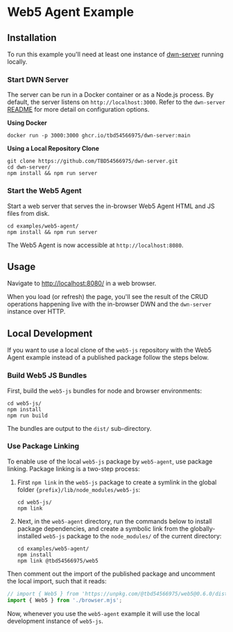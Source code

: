 # Web5 Agent Example

## Installation

To run this example you'll need at least one instance of [dwn-server](https://github.com/TBD54566975/dwn-server)
running locally.

### Start DWN Server

The server can be run in a Docker container or as a Node.js process.  By default, the server listens on
`http://localhost:3000`.  Refer to the `dwn-server` [README](https://github.com/TBD54566975/dwn-server#README) for more detail on configuration options.

**Using Docker**

```shell
docker run -p 3000:3000 ghcr.io/tbd54566975/dwn-server:main
```

**Using a Local Repository Clone**

```shell
git clone https://github.com/TBD54566975/dwn-server.git
cd dwn-server/
npm install && npm run server
```

### Start the Web5 Agent

Start a web server that serves the in-browser Web5 Agent HTML and JS files from disk.

```shell
cd examples/web5-agent/
npm install && npm run server
```

The Web5 Agent is now accessible at `http://localhost:8080`.

## Usage

Navigate to [http://localhost:8080/](http://localhost:8080/) in a web browser.

When you load (or refresh) the page, you'll see the result of the CRUD operations happening live with the in-browser
DWN and the `dwn-server` instance over HTTP.

## Local Development

If you want to use a local clone of the `web5-js` repository with the Web5 Agent example instead of a published
package follow the steps below.

### Build Web5 JS Bundles

First, build the `web5-js` bundles for node and browser environments:

```shell
cd web5-js/
npm install
npm run build
```

The bundles are output to the `dist/` sub-directory.

### Use Package Linking

To enable use of the local `web5-js` package by `web5-agent`,
use package linking.  Package linking is a two-step process:

1. First `npm link` in the `web5-js` package to create a symlink
in the global folder `{prefix}/lib/node_modules/web5-js`:
    ```shell
    cd web5-js/
    npm link
    ```

2. Next, in the `web5-agent` directory, run the commands below to install package dependencies, and create a symbolic
    link from the globally-installed `web5-js` package to the `node_modules/` of the current directory:
    ```shell
    cd examples/web5-agent/
    npm install
    npm link @tbd54566975/web5
    ```

Then comment out the import of the published package and uncomment the local import, such that it reads:
```javascript
// import { Web5 } from 'https://unpkg.com/@tbd54566975/web5@0.6.0/dist/browser.mjs';
import { Web5 } from './browser.mjs';
```

Now, whenever you use the `web5-agent` example it will use the local development instance of `web5-js`.
